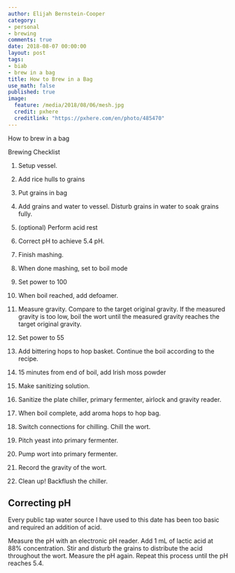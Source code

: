 ```yaml
---
author: Elijah Bernstein-Cooper
category:
- personal
- brewing
comments: true
date: 2018-08-07 00:00:00
layout: post
tags:
- biab
- brew in a bag
title: How to Brew in a Bag
use_math: false
published: true
image: 
  feature: /media/2018/08/06/mesh.jpg
  credit: pxhere
  creditlink: "https://pxhere.com/en/photo/485470"
---
```


How to brew in a bag

<!--more-->

Brewing Checklist

1. Setup vessel.
1. Add rice hulls to grains
1. Put grains in bag 
1. Add grains and water to vessel. Disturb grains in water to soak grains fully.

1. (optional) Perform acid rest

1. Correct pH to achieve 5.4 pH. 

1. Finish mashing.
1. When done mashing, set to boil mode
1. Set power to 100
1. When boil reached, add defoamer.

1. Measure gravity. Compare to the target original gravity. If the measured
   gravity is too low, boil the wort until the measured gravity reaches the
   target original gravity.

1. Set power to 55

1. Add bittering hops to hop basket. Continue the boil according to the recipe.

1. 15 minutes from end of boil, add Irish moss powder

1. Make sanitizing solution.

1. Sanitize the plate chiller, primary fermenter, airlock and gravity reader.

1. When boil complete, add aroma hops to hop bag.

1. Switch connections for chilling. Chill the wort.

1. Pitch yeast into primary fermenter.

1. Pump wort into primary fermenter.

1. Record the gravity of the wort.

1. Clean up! Backflush the chiller.



## Correcting pH

Every public tap water source I have used to this date has been too basic and
required an addition of acid.

Measure the pH with an electronic pH reader. Add 1 mL of lactic acid at 88%
concentration. Stir and disturb the grains to distribute the acid throughout
the wort. Measure the pH again. Repeat this process until the pH reaches 5.4.
